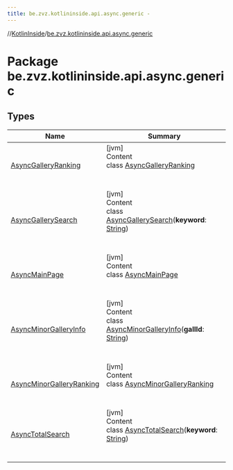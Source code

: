 ```yaml
---
title: be.zvz.kotlininside.api.async.generic -
---
```

//[KotlinInside](../index.md)/[be.zvz.kotlininside.api.async.generic](index.md)



# Package be.zvz.kotlininside.api.async.generic  


## Types  
  
|  Name|  Summary| 
|---|---|
| <a name="be.zvz.kotlininside.api.async.generic/AsyncGalleryRanking///PointingToDeclaration/"></a>[AsyncGalleryRanking](-async-gallery-ranking/index.md)| <a name="be.zvz.kotlininside.api.async.generic/AsyncGalleryRanking///PointingToDeclaration/"></a>[jvm]  <br>Content  <br>class [AsyncGalleryRanking](-async-gallery-ranking/index.md)  <br><br><br>
| <a name="be.zvz.kotlininside.api.async.generic/AsyncGallerySearch///PointingToDeclaration/"></a>[AsyncGallerySearch](-async-gallery-search/index.md)| <a name="be.zvz.kotlininside.api.async.generic/AsyncGallerySearch///PointingToDeclaration/"></a>[jvm]  <br>Content  <br>class [AsyncGallerySearch](-async-gallery-search/index.md)(**keyword**: [String](https://kotlinlang.org/api/latest/jvm/stdlib/kotlin/-string/index.html))  <br><br><br>
| <a name="be.zvz.kotlininside.api.async.generic/AsyncMainPage///PointingToDeclaration/"></a>[AsyncMainPage](-async-main-page/index.md)| <a name="be.zvz.kotlininside.api.async.generic/AsyncMainPage///PointingToDeclaration/"></a>[jvm]  <br>Content  <br>class [AsyncMainPage](-async-main-page/index.md)  <br><br><br>
| <a name="be.zvz.kotlininside.api.async.generic/AsyncMinorGalleryInfo///PointingToDeclaration/"></a>[AsyncMinorGalleryInfo](-async-minor-gallery-info/index.md)| <a name="be.zvz.kotlininside.api.async.generic/AsyncMinorGalleryInfo///PointingToDeclaration/"></a>[jvm]  <br>Content  <br>class [AsyncMinorGalleryInfo](-async-minor-gallery-info/index.md)(**gallId**: [String](https://kotlinlang.org/api/latest/jvm/stdlib/kotlin/-string/index.html))  <br><br><br>
| <a name="be.zvz.kotlininside.api.async.generic/AsyncMinorGalleryRanking///PointingToDeclaration/"></a>[AsyncMinorGalleryRanking](-async-minor-gallery-ranking/index.md)| <a name="be.zvz.kotlininside.api.async.generic/AsyncMinorGalleryRanking///PointingToDeclaration/"></a>[jvm]  <br>Content  <br>class [AsyncMinorGalleryRanking](-async-minor-gallery-ranking/index.md)  <br><br><br>
| <a name="be.zvz.kotlininside.api.async.generic/AsyncTotalSearch///PointingToDeclaration/"></a>[AsyncTotalSearch](-async-total-search/index.md)| <a name="be.zvz.kotlininside.api.async.generic/AsyncTotalSearch///PointingToDeclaration/"></a>[jvm]  <br>Content  <br>class [AsyncTotalSearch](-async-total-search/index.md)(**keyword**: [String](https://kotlinlang.org/api/latest/jvm/stdlib/kotlin/-string/index.html))  <br><br><br>

